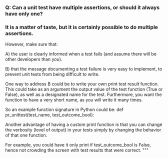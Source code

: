 
### Q: Can a unit test have multiple assertions, or should it always have only one?

### It is a matter of taste, but it is certainly possible to do multiple assertions. 
However, make sure that:

A) the user is clearly informed when a test fails (and assume there will be other developers than you).

B) that the message documenting a test failure is very easy to implement, to prevent unit tests from being difficult to write.

One way to address B could be to write your own print test result function. This could take as an argument the output value of the test function (True or False), as well as a designated name for the test. Furthermore, you want the function to have a very short name, as you will write it many times.

So an example function signature in Python could be:
def pr_unittest(test_name, test_outcome_bool):

Another advantage of having a custom print function is that you can change the verbosity (level of output) in your tests simply by changing the behavior of that one function.

For example, you could have it only print if test_outcome_bool is False, hence not crowding the screen with test results that were correct.
"""
